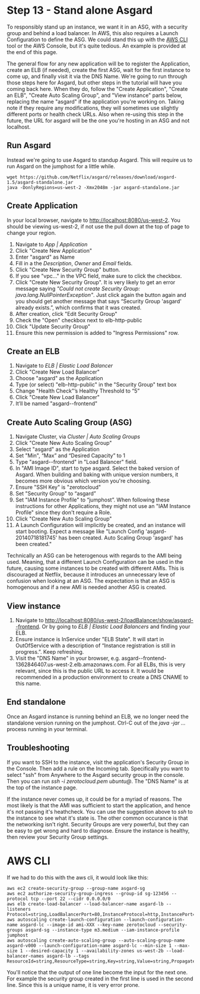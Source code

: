 # Step 13 - Stand alone Asgard

To responsibly stand up an instance, we want it in an ASG, with a security group and behind a load balancer. 
In AWS, this also requires a Launch Configuration to define the ASG.
We could stand this up with the <a href="http://aws.amazon.com/cli/" target="_blank">AWS CLI</a> tool or the AWS Console, but it's quite tedious. 
An example is provided at the end of this page.

The general flow for any new application will be to register the Application, create an ELB (if needed), create the first ASG, wait for the first instance to come up, and finally visit it via the DNS Name. 
We're going to run through those steps here for Asgard, but other steps in the tutorial will have you coming back here. 
When they do, follow the "Create Application", "Create an ELB", "Create Auto Scaling Group", and "View instance" parts below, replacing the name "asgard" if the application you're working on. 
Taking note if they require any modifications, they will sometimes use slightly different ports or health check URLs.
Also when re-using this step in the future, the URL for asgard will be the one you're hosting in an ASG and not localhost.

## Run Asgard

Instead we're going to use Asgard to standup Asgard. 
This will require us to run Asgard on the jumphost for a little while.

    wget https://github.com/Netflix/asgard/releases/download/asgard-1.5/asgard-standalone.jar
    java -DonlyRegions=us-west-2 -Xmx2048m -jar asgard-standalone.jar

## Create Application

In your local browser, navigate to <a href="http://localhost:8080/" target="_blank">http://localhost:8080/us-west-2</a>. 
You should be viewing us-west-2, if not use the pull down at the top of page to change your region.

1. Navigate to _App | Application_
2. Click "Create New Application"
3. Enter "asgard" as Name
4. Fill in a the _Description_, _Owner_ and _Email_ fields.
5. Click "Create New Security Group" button.
6. If you see "vpc…" in the VPC field, make sure to click the checkbox.
7. Click "Create New Security Group". It is very likely to get an error message saying _"Could not create Security Group: java.lang.NullPointerException"_. Just click again the button again and you should get another message that says “Security Group 'asgard' already exists.”, which confirms that it was created.
8. After creation, click "Edit Security Group"
9. Check the "Open" checkbox next to elb-http-public
10. Click "Update Security Group"
11. Ensure this new permission is added to "Ingress Permissions" row.

## Create an ELB

1. Navigate to _ELB | Elastic Load Balancer_
2. Click "Create New Load Balancer"
3. Choose "asgard" as the Application
4. Type (or select) "elb-http-public" in the "Security Group" text box
5. Change "Health Check"’s Healthy Threshold to “5”
6. Click "Create New Load Balancer"
7. It’ll be named "asgard--frontend"

## Create Auto Scaling Group (ASG)

1. Navigate Cluster, via _Cluster | Auto Scaling Groups_
2. Click "Create New Auto Scaling Group"
3. Select "asgard" as the Application
4. Set "Min", “Max” and “Desired Capacity” to 1
5. Type "asgard--frontend" in "Load Balancer" field.
6. In "AMI Image ID", start to type asgard. Select the baked version of Asgard. When building and baking with unique version numbers, it becomes more obvious which version you're choosing.
7. Ensure "SSH Key" is "zerotocloud"
8. Set "Security Group" to “asgard”
9. Set "IAM Instance Profile" to “jumphost”. When following these instructions for other Applications, they might not use an "IAM Instance Profile" since they don't require a Role.
10. Click "Create New Auto Scaling Group"
11. A Launch Configuration will implicitly be created, and an instance will start booting. Expect a message like "Launch Config 'asgard-20140718181745' has been created. Auto Scaling Group 'asgard' has been created."

Technically an ASG can be heterogenous with regards to the AMI being used. 
Meaning, that a different Launch Configuration can be used in the future, causing some instances to be created with different AMIs. 
This is discouraged at Netflix, because it introduces an unnecessary leve of confusion when looking at an ASG. 
The expectation is that an ASG is homogenous and if a new AMI is needed another ASG is created.

## View instance

1. Navigate to <a href="http://localhost:8080/us-west-2/loadBalancer/show/asgard--frontend" target="_blank">http://localhost:8080/us-west-2/loadBalancer/show/asgard--frontend</a>. Or by going to _ELB | Elastic Load Balancers_ and finding your ELB.
2. Ensure instance is InService under "ELB State". It will start in OutOfService with a description of “Instance registration is still in progress.”. Keep refreshing.
3. Visit the "DNS Name" in your browser, e.g. asgard--frontend-1362846407.us-west-2.elb.amazonaws.com. For all ELBs, this is very relevant, since this is the public URL to access it. It would be recommended in a production environment to create a DNS CNAME to this name.

## End standalone

Once an Asgard instance is running behind an ELB, we no longer need the standalone version running on the jumphost. Ctrl-C out of the _java -jar ..._ process running in your terminal.

## Troubleshooting

If you want to SSH to the instance, visit the application's Security Group in the Console. Then add a rule on the Incoming tab. Specifically you want to select "ssh" from Anywhere to the Asgard security group in the console. 
Then you can run _ssh -i zerotocloud.pem ubuntu@<DNS Name>_. The "DNS Name" is at the top of the instance page.

If the instance never comes up, it could be for a myriad of reasons. 
The most likely is that the AMI was sufficient to start the application, and hence it's not passing it's heathcheck. 
You can use the suggestion above to _ssh_ to the instance to see what it's state is. 
The other common occurance is that the networking isn't right. 
Security Groups are very powerful, but they can be easy to get wrong and hard to diagnose.
Ensure the instance is healthy, then review your Security Group settings.

# AWS CLI

If we had to do this with the aws cli, it would look like this:

    aws ec2 create-security-group --group-name asgard-sg
    aws ec2 authorize-security-group-ingress --group-id sg-123456 --protocol tcp --port 22 --cidr 0.0.0.0/0
    aws elb create-load-balancer --load-balancer-name asgard-lb --listeners Protocol=string,LoadBalancerPort=80,InstanceProtocol=http,InstancePort=7001
    aws autoscaling create-launch-configuration --launch-configuration-name asgard-lc --image-id ami-XXX --key-name zerotocloud --security-groups asgard-sg --instance-type m3.medium --iam-instance-profile jumphost
    aws autoscaling create-auto-scaling-group --auto-scaling-group-name asgard-v000 --launch-configuration-name asgard-lc --min-size 1 --max-size 1 --desired-capacity 1 --availability-zones us-west-2b --load-balancer-names asgard-lb --tags ResourceId=string,ResourceType=string,Key=string,Value=string,PropagateAtLaunch=boolean

You'll notice that the output of one line become the input for the next one.
For example the security group created in the first line is used in the second line.
Since this is a unique name, it is very error prone.